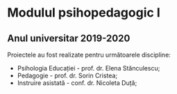 # Modulul psihopedagogic I 
## Anul universitar 2019-2020

Proiectele au fost realizate pentru următoarele discipline:
* Psihologia Educației - prof. dr. Elena Stănculescu;
* Pedagogie - prof. dr. Sorin Cristea;
* Instruire asistată - conf. dr. Nicoleta Duță;
